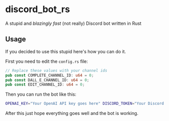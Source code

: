 # discord_bot_rs

A stupid and *blazingly fast* (not really) Discord bot written in Rust

## Usage
If you decided to use this stupid here's how you can do it.

First you need to edit the `config.rs` file:

```rust
// Replace these values with your channel ids
pub const COMPLETE_CHANNEL_ID: u64 = 0;
pub const DALL_E_CHANNEL_ID: u64 = 0;
pub const EDIT_CHANNEL_ID: u64 = 0;
```

Then you can run the bot like this:

```bash
OPENAI_KEY="Your OpenAI API key goes here" DISCORD_TOKEN="Your Discord bot's token goes here" cargo run
```

After this just hope everything goes well and the bot is working.
